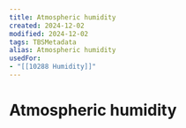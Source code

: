```yaml
---
title: Atmospheric humidity
created: 2024-12-02
modified: 2024-12-02
tags: TBSMetadata
alias: Atmospheric humidity
usedFor:
- "[[10288 Humidity]]"
---
```

# Atmospheric humidity
